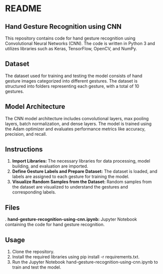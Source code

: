 # README
## Hand Gesture Recognition using CNN
This repository contains code for hand gesture recognition using Convolutional Neural Networks (CNN). The code is written in Python 3 and utilizes libraries such as Keras, TensorFlow, OpenCV, and NumPy.
## Dataset
The dataset used for training and testing the model consists of hand gesture images categorized into different gestures. The dataset is structured into folders representing each gesture, with a total of 10 gestures.
## Model Architecture
The CNN model architecture includes convolutional layers, max pooling layers, batch normalization, and dense layers. The model is trained using the Adam optimizer and evaluates performance metrics like accuracy, precision, and recall.
## Instructions
1. **Import Libraries:** The necessary libraries for data processing, model building, and evaluation are imported.
2. **Define Gesture Labels and Prepare Dataset:** The dataset is loaded, and labels are assigned to each gesture for training the model.
3. **Visualize Random Samples from the Dataset:** Random samples from the dataset are visualized to understand the gestures and corresponding labels.
## Files
. **hand-gesture-recognition-using-cnn.ipynb:** Jupyter Notebook containing the code for hand gesture recognition.
## Usage
1. Clone the repository.
2. Install the required libraries using pip install -r requirements.txt.
3. Run the Jupyter Notebook hand-gesture-recognition-using-cnn.ipynb to train and test the model.
